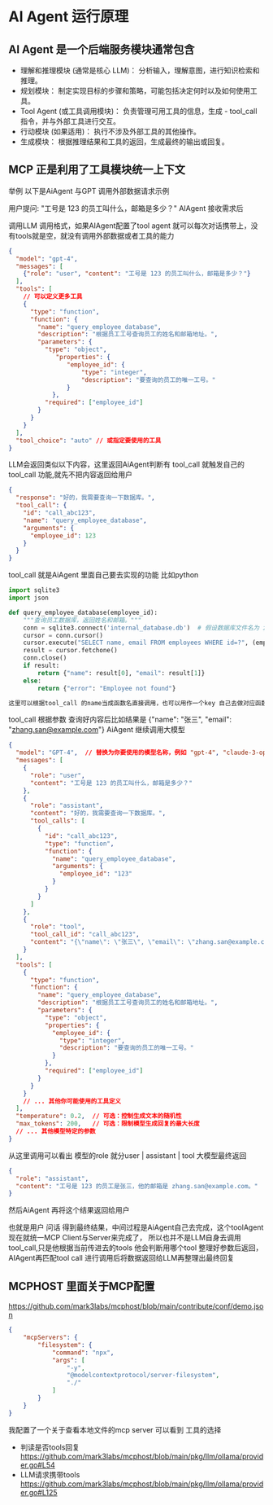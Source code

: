 # AI Agent 运行原理
## AI Agent 是一个后端服务模块通常包含
- 理解和推理模块 (通常是核心 LLM)： 分析输入，理解意图，进行知识检索和推理。
- 规划模块： 制定实现目标的步骤和策略，可能包括决定何时以及如何使用工具。
- Tool Agent (或工具调用模块)： 负责管理可用工具的信息，生成 - tool_call 指令，并与外部工具进行交互。
- 行动模块 (如果适用)： 执行不涉及外部工具的其他操作。
- 生成模块： 根据推理结果和工具的返回，生成最终的输出或回复。
## MCP 正是利用了工具模块统一上下文


举例 以下是AiAgent 与GPT 调用外部数据请求示例

用户提问: "工号是 123 的员工叫什么，邮箱是多少？"
AIAgent 接收需求后

调用LLM 调用格式，如果AIAgent配置了tool agent 就可以每次对话携带上，没有tools就是空，就没有调用外部数据或者工具的能力 
```json
{
  "model": "gpt-4",
  "messages": [
    {"role": "user", "content": "工号是 123 的员工叫什么，邮箱是多少？"}
  ],
  "tools": [
    // 可以定义更多工具
    {
      "type": "function",
      "function": {
        "name": "query_employee_database",
        "description": "根据员工工号查询员工的姓名和邮箱地址。",
        "parameters": {
          "type": "object",
             "properties": {
                "employee_id": {
                    "type": "integer",
                    "description": "要查询的员工的唯一工号。"
                }
            },
          "required": ["employee_id"]
        }
      }
    }
  ],
  "tool_choice": "auto" // 或指定要使用的工具
}
```
LLM会返回类似以下内容，这里返回AiAgent判断有 tool_call 就触发自己的tool_call 功能,就先不把内容返回给用户
```json
{
  "response": "好的，我需要查询一下数据库。",
  "tool_call": {
    "id": "call_abc123",
    "name": "query_employee_database",
    "arguments": {
      "employee_id": 123
    }
  }
}
```
tool_call 就是AiAgent 里面自己要去实现的功能 比如python 
```python
import sqlite3
import json

def query_employee_database(employee_id):
    """查询员工数据库，返回姓名和邮箱。"""
    conn = sqlite3.connect('internal_database.db')  # 假设数据库文件名为 internal_database.db
    cursor = conn.cursor()
    cursor.execute("SELECT name, email FROM employees WHERE id=?", (employee_id,))
    result = cursor.fetchone()
    conn.close()
    if result:
        return {"name": result[0], "email": result[1]}
    else:
        return {"error": "Employee not found"}

这里可以根据tool_call 的name当成函数名直接调用，也可以用作一个key 自己去做对应函数匹配，怎么做都可以
```
tool_call 根据参数 查询好内容后比如结果是 {"name": "张三", "email": "zhang.san@example.com"}
AiAgent 继续调用大模型
```json 
{
  "model": "GPT-4",  // 替换为你要使用的模型名称，例如 "gpt-4", "claude-3-opus", "gemini-pro" 等
  "messages": [
    {
      "role": "user",
      "content": "工号是 123 的员工叫什么，邮箱是多少？"
    },
    {
      "role": "assistant",
      "content": "好的，我需要查询一下数据库。",
      "tool_calls": [
        {
          "id": "call_abc123",
          "type": "function",
          "function": {
            "name": "query_employee_database",
            "arguments": {
              "employee_id": "123"
            }
          }
        }
      ]
    },
    {
      "role": "tool",
      "tool_call_id": "call_abc123",
      "content": "{\"name\": \"张三\", \"email\": \"zhang.san@example.com\"}"
    }
  ],
  "tools": [
    {
      "type": "function",
      "function": {
        "name": "query_employee_database",
        "description": "根据员工工号查询员工的姓名和邮箱地址。",
        "parameters": {
          "type": "object",
          "properties": {
            "employee_id": {
              "type": "integer",
              "description": "要查询的员工的唯一工号。"
            }
          },
          "required": ["employee_id"]
        }
      }
    }
    // ... 其他你可能使用的工具定义
  ],
  "temperature": 0.2,  // 可选：控制生成文本的随机性
  "max_tokens": 200,   // 可选：限制模型生成回复的最大长度
  // ... 其他模型特定的参数
}
```
从这里调用可以看出 模型的role 就分user | assistant | tool
大模型最终返回 
```json
{
  "role": "assistant",
  "content": "工号是 123 的员工是张三，他的邮箱是 zhang.san@example.com。"
}
```
然后AiAgent 再将这个结果返回给用户

也就是用户 问话 得到最终结果，中间过程是AiAgent自己去完成，这个toolAgent 现在就统一MCP Client与Server来完成了，
所以也并不是LLM自身去调用tool_call,只是他根据当前传进去的tools 他会判断用哪个tool 整理好参数后返回，AIAgent再匹配tool call 进行调用后将数据返回给LLM再整理出最终回复


## MCPHOST 里面关于MCP配置
https://github.com/mark3labs/mcphost/blob/main/contribute/conf/demo.json

```json
{
    "mcpServers": {
        "filesystem": {
            "command": "npx",
            "args": [
                "-y",
                "@modelcontextprotocol/server-filesystem",
                "./"
            ]
        }
    }
}
```
我配置了一个关于查看本地文件的mcp server
可以看到 工具的选择

- 判读是否tools回复 https://github.com/mark3labs/mcphost/blob/main/pkg/llm/ollama/provider.go#L54
- LLM请求携带tools https://github.com/mark3labs/mcphost/blob/main/pkg/llm/ollama/provider.go#L125
